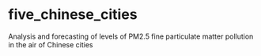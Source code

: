 # five_chinese_cities
Analysis and forecasting of levels of PM2.5 fine particulate matter pollution in the air of Chinese cities
